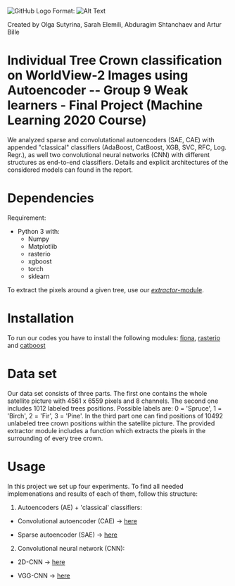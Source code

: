 ![GitHub Logo](satellite_pic)
Format: ![Alt Text](url)


Created by Olga Sutyrina, Sarah Elemili, Abduragim Shtanchaev and Artur Bille

# Individual Tree Crown classification on WorldView-2 Images using Autoencoder -- Group 9 Weak learners - Final Project (Machine Learning 2020 Course)
We analyzed sparse and convolutational autoencoders (SAE, CAE) with appended "classical" classifiers (AdaBoost, CatBoost, XGB, SVC, RFC, Log. Regr.), as well two convolutional neural networks (CNN) with different structures as end-to-end classifiers.
Details and explicit architectures of the considered models can found in the report. 

# Dependencies
Requirement:
* Python 3 with: 
  * Numpy
  * Matplotlib
  * rasterio
  * xgboost
  * torch
  * sklearn
  
To extract the pixels around a given tree, use our [*extractor*-module](https://github.com/arturbille/ML-project-Group9-WeakLearners/tree/master/Extractor).

# Installation
To run our codes you have to install the following modules: 
[fiona](https://pypi.org/project/Fiona/), [rasterio](https://rasterio.readthedocs.io/en/latest/) and [catboost](https://catboost.ai/docs/concepts/python-reference_apply_catboost_model.html)

# Data set
Our data set consists of three parts. The first one contains the whole satellite picture with 4561 x 6559 pixels and 8 channels. The second one includes 1012 labeled trees positions. Possible labels are: 0 = 'Spruce', 1 = 'Birch', 2 = 'Fir', 3 = 'Pine'. In the third part one can find positions of 10492 unlabeled tree crown positions within the satellite picture. The provided extractor module includes a function which extracts the pixels in the surrounding of every tree crown. 

# Usage
In this project we set up four experiments. To find all needed implemenations and results of each of them, follow this structure: 

1.  Autoencoders (AE) + 'classical' classifiers:

  * Convolutional autoencoder (CAE) -> [here](https://github.com/arturbille/ML-project-Group9-WeakLearners/tree/master/Models%20Implementation%20and%20Results/Autoencoder%20CAE-ABD%20-ML)
  
  * Sparse autoencoder (SAE) -> [here](https://github.com/arturbille/ML-project-Group9-WeakLearners/tree/master/Models%20Implementation%20and%20Results/Autoencoder%20SAE%20-AB)

2. Convolutional neural network (CNN):

  * 2D-CNN -> [here](https://github.com/arturbille/ML-project-Group9-WeakLearners/tree/master/Models%20Implementation%20and%20Results/2D-CNN%20Sarah)
  
  * VGG-CNN -> [here](https://github.com/arturbille/ML-project-Group9-WeakLearners/tree/master/Models%20Implementation%20and%20Results/VGG-CNN-Olya)

